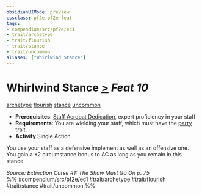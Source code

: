 ```yaml
---
obsidianUIMode: preview
cssclass: pf2e,pf2e-feat
tags:
- compendium/src/pf2e/ec1
- trait/archetype
- trait/flourish
- trait/stance
- trait/uncommon
aliases: ["Whirlwind Stance"]
---
```

# Whirlwind Stance  [>](../../rules/core-rulebook/chapter-9-playing-the-game.md#Actions "Single Action") *Feat 10*  
[archetype](../../rules/traits/archetype.md)  [flourish](../../rules/traits/flourish.md)  [stance](../../rules/traits/stance.md)  [uncommon](../../rules/traits/uncommon.md)  

- **Prerequisites**: [Staff Acrobat Dedication](staff-acrobat-dedication-ec1.md), expert proficiency in your staff
- **Requirements**: You are wielding your staff, which must have the [parry](../../rules/traits/parry.md) trait.
- **Activity** Single Action

You use your staff as a defensive implement as well as an offensive one. You gain a +2 circumstance bonus to AC as long as you remain in this stance.

*Source: Extinction Curse #1: The Show Must Go On p. 75*  
%% #compendium/src/pf2e/ec1 #trait/archetype #trait/flourish #trait/stance #trait/uncommon %%